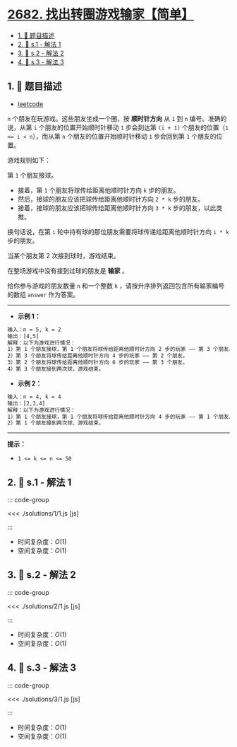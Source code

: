 # [2682. 找出转圈游戏输家【简单】](https://github.com/tnotesjs/TNotes.leetcode/tree/main/notes/2682.%20%E6%89%BE%E5%87%BA%E8%BD%AC%E5%9C%88%E6%B8%B8%E6%88%8F%E8%BE%93%E5%AE%B6%E3%80%90%E7%AE%80%E5%8D%95%E3%80%91)

<!-- region:toc -->

- [1. 📝 题目描述](#1--题目描述)
- [2. 🎯 s.1 - 解法 1](#2--s1---解法-1)
- [3. 🎯 s.2 - 解法 2](#3--s2---解法-2)
- [4. 🎯 s.3 - 解法 3](#4--s3---解法-3)

<!-- endregion:toc -->

## 1. 📝 题目描述

- [leetcode](https://leetcode.cn/problems/find-the-losers-of-the-circular-game/)

`n` 个朋友在玩游戏。这些朋友坐成一个圈，按 **顺时针方向** 从 `1` 到 `n` 编号。准确的说，从第 `i` 个朋友的位置开始顺时针移动 `1` 步会到达第 `(i + 1)` 个朋友的位置（`1 <= i < n`），而从第 `n` 个朋友的位置开始顺时针移动 `1` 步会回到第 `1` 个朋友的位置。

游戏规则如下：

第 `1` 个朋友接球。

- 接着，第 `1` 个朋友将球传给距离他顺时针方向 `k` 步的朋友。
- 然后，接球的朋友应该把球传给距离他顺时针方向 `2 * k` 步的朋友。
- 接着，接球的朋友应该把球传给距离他顺时针方向 `3 * k` 步的朋友，以此类推。

换句话说，在第 `i` 轮中持有球的那位朋友需要将球传递给距离他顺时针方向 `i * k` 步的朋友。

当某个朋友第 2 次接到球时，游戏结束。

在整场游戏中没有接到过球的朋友是 **输家** 。

给你参与游戏的朋友数量 `n` 和一个整数 `k` ，请按升序排列返回包含所有输家编号的数组 `answer` 作为答案。

---

- **示例 1：**

```txt
输入：n = 5, k = 2
输出：[4,5]
解释：以下为游戏进行情况：
1）第 1 个朋友接球，第 1 个朋友将球传给距离他顺时针方向 2 步的玩家 —— 第 3 个朋友。
2）第 3 个朋友将球传给距离他顺时针方向 4 步的玩家 —— 第 2 个朋友。
3）第 2 个朋友将球传给距离他顺时针方向 6 步的玩家 —— 第 3 个朋友。
4）第 3 个朋友接到两次球，游戏结束。
```

- **示例 2：**

```txt
输入：n = 4, k = 4
输出：[2,3,4]
解释：以下为游戏进行情况：
1）第 1 个朋友接球，第 1 个朋友将球传给距离他顺时针方向 4 步的玩家 —— 第 1 个朋友。
2）第 1 个朋友接到两次球，游戏结束。
```

---

**提示：**

- `1 <= k <= n <= 50`

## 2. 🎯 s.1 - 解法 1

::: code-group

<<< ./solutions/1/1.js [js]

:::

- 时间复杂度：$O(1)$
- 空间复杂度：$O(1)$

## 3. 🎯 s.2 - 解法 2

::: code-group

<<< ./solutions/2/1.js [js]

:::

- 时间复杂度：$O(1)$
- 空间复杂度：$O(1)$

## 4. 🎯 s.3 - 解法 3

::: code-group

<<< ./solutions/3/1.js [js]

:::

- 时间复杂度：$O(1)$
- 空间复杂度：$O(1)$
